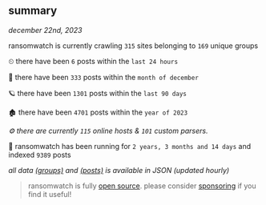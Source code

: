 
## summary
_december 22nd, 2023_

ransomwatch is currently crawling `315` sites belonging to `169` unique groups

⏲ there have been `6` posts within the `last 24 hours`

🦈 there have been `333` posts within the `month of december`

🪐 there have been `1301` posts within the `last 90 days`

🏚 there have been `4701` posts within the `year of 2023`

_⚙️ there are currently `115` online hosts & `101` custom parsers._

🦕 ransomwatch has been running for `2 years, 3 months and 14 days` and indexed `9389` posts

_all data  [(groups)](http://ransomwhat.telemetry.ltd/groups) and [(posts)](http://ransomwhat.telemetry.ltd/posts) is available in JSON (updated hourly)_

> ransomwatch is fully [open source](https://github.com/joshhighet/ransomwatch#ransomwatch--). please consider [sponsoring](https://github.com/sponsors/joshhighet) if you find it useful!

